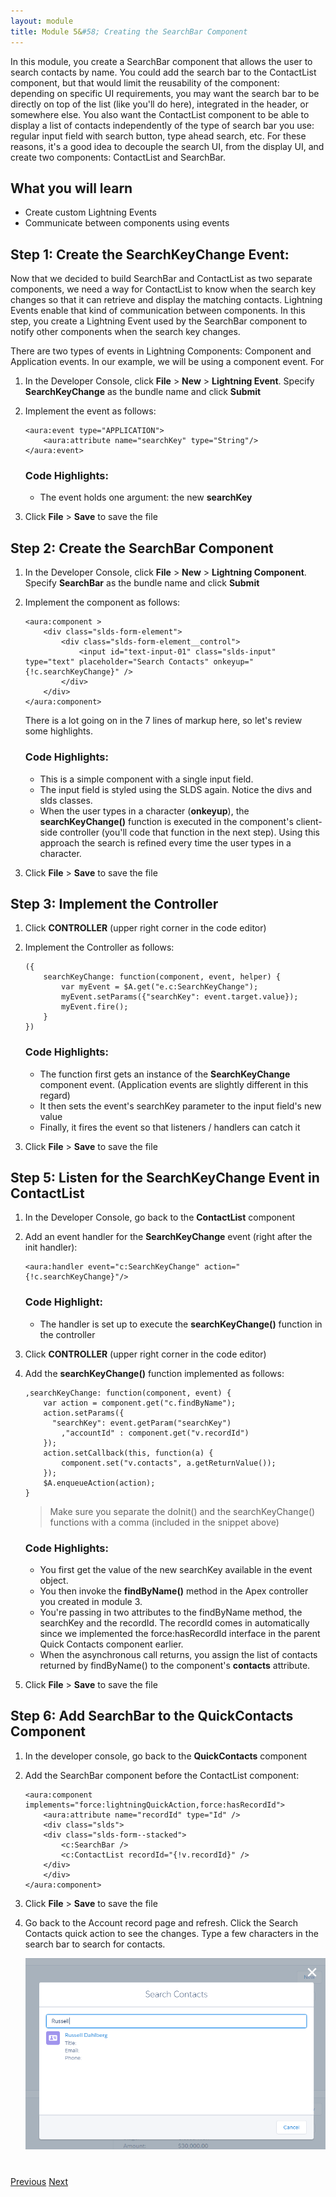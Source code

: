 ```yaml
---
layout: module
title: Module 5&#58; Creating the SearchBar Component
---
```


In this module, you create a SearchBar component that allows the user to search contacts by name. You could add the search bar to the ContactList component, but that would limit the reusability of the component: depending on specific UI requirements, you may want the search bar to be directly on top of the list (like you'll do here), integrated in the header, or somewhere else. You also want the ContactList component to be able to display a list of contacts independently of the type of search bar you use: regular input field with search button, type ahead search, etc. For these reasons, it's a good idea to decouple the search UI, from the display UI, and create two components: ContactList and SearchBar.

## What you will learn

- Create custom Lightning Events
- Communicate between components using events

## Step 1: Create the SearchKeyChange Event:

Now that we decided to build SearchBar and ContactList as two separate components, we need a way for ContactList to know when the search key changes so that it can retrieve and display the matching contacts. Lightning Events enable that kind of communication between components. In this step, you create a Lightning Event used by the SearchBar component to notify other components when the search key changes.

There are two types of events in Lightning Components: Component and Application events. In our example, we will be using a component event.  For

1. In the Developer Console, click **File** > **New** > **Lightning Event**. Specify **SearchKeyChange** as the bundle name and click **Submit**

1. Implement the event as follows:

    ```
    <aura:event type="APPLICATION">
        <aura:attribute name="searchKey" type="String"/>
    </aura:event>
    ```
    ### Code Highlights:
    - The event holds one argument: the new **searchKey**

1. Click **File** > **Save** to save the file

## Step 2: Create the SearchBar Component

1. In the Developer Console, click **File** > **New** > **Lightning Component**. Specify **SearchBar** as the bundle name and click **Submit**

2. Implement the component as follows:

    ```
    <aura:component >
        <div class="slds-form-element">
            <div class="slds-form-element__control">
                <input id="text-input-01" class="slds-input" type="text" placeholder="Search Contacts" onkeyup="{!c.searchKeyChange}" />
            </div>
        </div>
    </aura:component>
    ```
    There is a lot going on in the 7 lines of markup here, so let's review some highlights.
    
    ### Code Highlights:
    - This is a simple component with a single input field.
    - The input field is styled using the SLDS again.  Notice the divs and slds classes.
    - When the user types in a character (**onkeyup**), the **searchKeyChange()** function is executed in the component's client-side controller (you'll code that function in the next step). Using this approach the search is refined every time the user types in a character.


1. Click **File** > **Save** to save the file

## Step 3: Implement the Controller

1. Click **CONTROLLER** (upper right corner in the code editor)

1. Implement the Controller as follows:

    ```
    ({
        searchKeyChange: function(component, event, helper) {
            var myEvent = $A.get("e.c:SearchKeyChange");
            myEvent.setParams({"searchKey": event.target.value});
            myEvent.fire();
        }
    })
    ```

    ### Code Highlights:
    - The function first gets an instance of the **SearchKeyChange** component event.  (Application events are slightly different in this regard)
    - It then sets the event's searchKey parameter to the input field's new value
    - Finally, it fires the event so that listeners / handlers can catch it

1. Click **File** > **Save** to save the file


## Step 5: Listen for the SearchKeyChange Event in ContactList

1. In the Developer Console, go back to the **ContactList** component

1. Add an event handler for the **SearchKeyChange** event (right after the init handler):

    ```
    <aura:handler event="c:SearchKeyChange" action="{!c.searchKeyChange}"/>
    ```

    ### Code Highlight:
    - The handler is set up to execute the **searchKeyChange()** function in the controller


1. Click **CONTROLLER** (upper right corner in the code editor)

1. Add the **searchKeyChange()** function implemented as follows:

    ```
    ,searchKeyChange: function(component, event) {
        var action = component.get("c.findByName");
	    action.setParams({
	      "searchKey": event.getParam("searchKey")
            ,"accountId" : component.get("v.recordId")
	    });
        action.setCallback(this, function(a) {
	        component.set("v.contacts", a.getReturnValue());
	    });
	    $A.enqueueAction(action);
	}
    ```

    > Make sure you separate the doInit() and the searchKeyChange() functions with a comma (included in the snippet above)

    ### Code Highlights:
    - You first get the value of the new searchKey available in the event object.
    - You then invoke the **findByName()** method in the Apex controller you created in module 3.
    - You're passing in two attributes to the findByName method, the searchKey and the recordId.  The recordId comes in automatically since we implemented the force:hasRecordId interface in the parent Quick Contacts component earlier.
    - When the asynchronous call returns, you assign the list of contacts returned by findByName() to the component's **contacts** attribute.


1. Click **File** > **Save** to save the file

## Step 6: Add SearchBar to the QuickContacts Component

1. In the developer console, go back to the **QuickContacts** component

1. Add the SearchBar component before the ContactList component:

    ```
	<aura:component implements="force:lightningQuickAction,force:hasRecordId">
	    <aura:attribute name="recordId" type="Id" />
	    <div class="slds">
		<div class="slds-form--stacked">
		    <c:SearchBar />
		    <c:ContactList recordId="{!v.recordId}" />
		</div>
	    </div>
	</aura:component>
    ```

1. Click **File** > **Save** to save the file

1. Go back to the Account record page and refresh.  Click the Search Contacts quick action to see the changes. Type a few characters in the search bar to search for contacts.

    ![](images/search_contacts_finalresult.png)

<div class="row" style="margin-top:40px;">
<div class="col-sm-12">
<a href="create-contactlist-component.html" class="btn btn-default"><i class="glyphicon glyphicon-chevron-left"></i> Previous</a>
<a href="next.html" class="btn btn-default pull-right">Next <i class="glyphicon glyphicon-chevron-right"></i></a>
</div>
</div>
